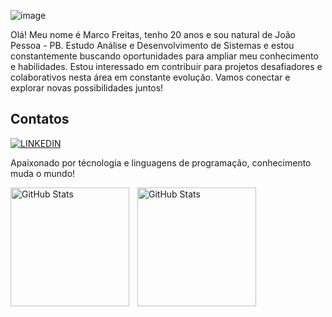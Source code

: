 ![image](https://github.com/user-attachments/assets/3645442d-d7f9-46f9-9750-f5a557155a32)

Olá! Meu nome é Marco Freitas, tenho 20 anos e sou natural de João Pessoa - PB. Estudo Análise e Desenvolvimento de Sistemas e estou constantemente buscando oportunidades para ampliar meu conhecimento e habilidades. Estou interessado em contribuir para projetos desafiadores e colaborativos nesta área em constante evolução. Vamos conectar e explorar novas possibilidades juntos!

## Contatos

[![LINKEDIN](https://img.shields.io/badge/LinkedIn-0077B5?style=for-the-badge&logo=linkedin&logoColor=white)](https://www.linkedin.com/in/imarcofreitas)

Apaixonado por técnologia e linguagens de programação, conhecimento muda o mundo!

<p>
  <img 
    align="left" 
    alt="GitHub Stats" 
    height="190" 
    style="padding-right: 10px;" 
    src="https://github-readme-stats.vercel.app/api?username=ItsMarcoFreitas&show_icons=true&theme=radical&include_all_commits=true&locale=pt-br" 
  />

<img 
      align="left" 
      alt="GitHub Stats" 
      height="190" 
      src="https://github-readme-stats.vercel.app/api/top-langs/?username=ItsMarcoFreitas&theme=radical&layout=compact&custom_title=Tecnologias&langs_count=9" 
  />





    
